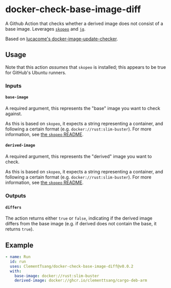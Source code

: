 # docker-check-base-image-diff

A Github Action that checks whether a derived image does not consist of a base image. Leverages
[`skopeo`](https://github.com/containers/skopeo) and [`jq`](https://stedolan.github.io/jq/).

Based on [lucacome's docker-image-update-checker](https://github.com/lucacome/docker-image-update-checker).

## Usage

Note that this action _assumes_ that `skopeo` is installed; this appears to be true for GitHub's Ubuntu runners.

### Inputs

#### `base-image`

A required argument, this represents the "base" image you want to check against.

As this is based on `skopeo`, it expects a string representing a container, and following a certain format
(e.g. `docker://rust:slim-buster`). For more information, see [the `skopeo` README](https://github.com/containers/skopeo#skopeo-).

#### `derived-image`

A required argument, this represents the "derived" image you want to check.

As this is based on `skopeo`, it expects a string representing a container, and following a certain format
(e.g. `docker://rust:slim-buster`). For more information, see [the `skopeo` README](https://github.com/containers/skopeo#skopeo-).

### Outputs

#### `differs`

The action returns either `true` or `false`, indicating if the derived image differs from the base image (e.g. if derived does not contain the base, it returns `true`).

## Example

```yaml
- name: Run
  id: run
  uses: ClementTsang/docker-check-base-image-diff@v0.0.2
  with:
    base-image: docker://rust:slim-buster
    derived-image: docker://ghcr.io/clementtsang/cargo-deb-arm
```
